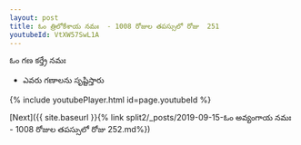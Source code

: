 ```yaml
---
layout: post
title: ఓం త్రిలోకేశాయ నమః  - 1008 రోజుల తపస్సులో రోజు  251
youtubeId: VtXW57SwL1A
---
```

 
 
 ఓం గణ కర్త్రే నమః  
 
 -  ఎవరు గణాలను సృష్టిస్తారు 
 
  
 
  
 
 
 
 
 
 


{% include youtubePlayer.html id=page.youtubeId %}
 
[Next]({{ site.baseurl }}{% link  split2/_posts/2019-09-15-ఓం అవ్యంగాయ నమః  - 1008 రోజుల తపస్సులో రోజు  252.md%})
 
